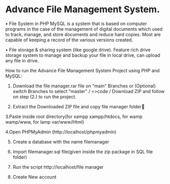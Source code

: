 # Advance File Management System.

• File System in PHP MySQL is a system that is based on computer programs in the case of the management of digital documents which used to track, manage, and store documents and reduce hard copies. Most are capable of keeping a record of the various versions created.

• File storage & sharing system (like google drive). Feature rich drive storage system to manage and backup your file in local drive, can upload any file in drive.

How to run the Advance File Management System Project using PHP and MySQL:

1. Download the file manager.rar file on "main" Branches or (Optional) switch Branches to select "master" / <>code / Download ZIP and follow on step (2.) to run the project.

2. Extract the Downloaded ZIP file and copy file manager folder📁

3.Paste inside root directory(for xampp xampp/htdocs, for wamp wamp/www, for lamp var/www/Html)

4.Open PHPMyAdmin (http://localhost/phpmyadmin)

5. Create a database with the name filemanager

6. Import filemanager.sql file(given inside the zip package in SQL file folder)

7. Run the script http://localhost/file manager

8. Create New account
